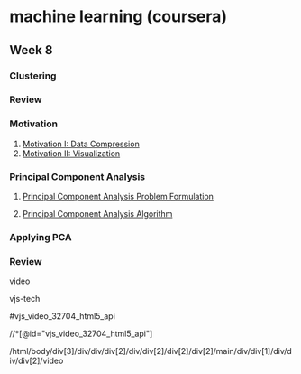 # machine learning (coursera)


## Week 8

### Clustering

### Review

### Motivation

1. [Motivation I: Data Compression](https://d3c33hcgiwev3.cloudfront.net/15.1-DimensionalityReduction-MotivationIDataCompression.71895140b22b11e4901abd97e8288176/full/540p/index.webm?Expires=1596585600&Signature=eWRetUKDitr3Z-Nkt5rVy63cZ9oHMAaMqkgTpLZY0nvrbur1-nDZ~1gEnjRdw33lknbPfUxDEH42r072tVMhxXabCNc-1E3o0R~tWWYoJ7GszfXm2in3FT0KMqtdOC8ZWzBO-Js1LpocRjEeLp8oFx8Mc-gLQJX8GiD5JS952CY_&Key-Pair-Id=APKAJLTNE6QMUY6HBC5A)
2. [Motivation II: Visualization](https://d3c33hcgiwev3.cloudfront.net/15.2-DimensionalityReduction-MotivationIIVisualization.3d2f10b0b22b11e4bb7e93e7536260ed/full/540p/index.webm?Expires=1596585600&Signature=iTn77ZRX0bPGym1p7aKNt-LQ0OIjFIxN~VPC~To8-9I3B18wpfi00mF~dC95FeUI5Rv3Sju98cIoVqiMT396gdLRn8HnmjIOZkAsKS~bG19yXKpiRDRa6iCJbR3npbtbbFW7MBBXm2bTYPPwQ1oGeVSGJ1hbF8B-PDaySYT2bcE_&Key-Pair-Id=APKAJLTNE6QMUY6HBC5A)

### Principal Component Analysis

1. [Principal Component Analysis Problem Formulation](https://d3c33hcgiwev3.cloudfront.net/15.3-DimensionalityReduction-PrincipalComponentAnalysisProblemFormulation.35ff7730b22b11e4901abd97e8288176/full/540p/index.webm?Expires=1596585600&Signature=laI~-TiF5zT4I2-PJKOs4t1VOIqhnCBgTuMYprebP1rq1RJqcjsoj2PhA-Zq96xH75k-0K9vwAKgDB6X8F77lENzdCCR2YCmmvPgqEzrpLYL~0zypLJNmFuqetwcCmHbpVDxEMBl0u-3q1pkpc5I7~3FJ9fYJRwumLR-~fzoj0c_&Key-Pair-Id=APKAJLTNE6QMUY6HBC5A)

2. [Principal Component Analysis Algorithm](https://d3c33hcgiwev3.cloudfront.net/15.4-DimensionalityReduction-PrincipalComponentAnalysisAlgorithm.a945f6b0b22b11e4beb61117ba5cda9e/full/540p/index.webm?Expires=1596585600&Signature=HkAgcnFqLjHAOiONRVMXaK8dtAhWdkzh9grKM9qvuBS2vCY5iXbOL~UBQYoorBhZ4ReTrlmVRwWDdyK4EKMjJZ~FEZjxHKlOgJuRlk0CE90jSfKgMLCBoPyhUpm6j~3LOI~iESrGKa6JetmqO5P3zNIvWQRYeuaOnx-Q36rEjOM_&Key-Pair-Id=APKAJLTNE6QMUY6HBC5A)

### Applying PCA

### Review


video

vjs-tech

#vjs_video_32704_html5_api

//*[@id="vjs_video_32704_html5_api"]

/html/body/div[3]/div/div/div[2]/div/div[2]/div[2]/div[2]/main/div/div[1]/div/div/div[2]/video